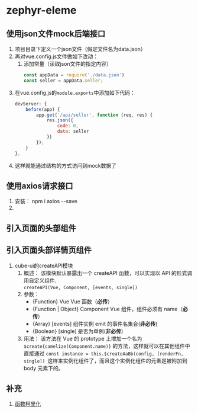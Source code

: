 # zephyr-eleme

## 使用json文件mock后端接口
1. 项目目录下定义一个json文件（假定文件名为data.json）
1. 再对vue.config.js文件做如下改动：
    1. 添加常量（读取json文件的指定内容）
        ```js
        const appData = require('./data.json')
        const seller = appData.seller;
        ```
1. 在vue.config.js的```module.exports```中添加如下代码：
    ``` js
    devServer: {
        before(app) {
            app.get('/api/seller', function (req, res) {
                res.json({
                    code: 0,
                    data: seller
                })
            });
        }
    },
    ```
1. 这样就能通过结构的方式访问到mock数据了

## 使用axios请求接口
1. 安装：
    npm i axios --save
1. 

## 引入页面的头部组件

## 引入页面头部详情页组件
1. cube-ui的createAPI模块  
    1. 概述：
        该模块默认暴露出一个 createAPI 函数，可以实现以 API 的形式调用自定义组件.  
        ```createAPI(Vue, Component, [events, single])```  
    1. 参数：
        * {Function} Vue Vue 函数（**必传**）
        * {Function | Object} Component Vue 组件，组件必须有 name（**必传**）
        * {Array} [events] 组件实例 emit 的事件名集合(**非必传**)
        * {Boolean} [single] 是否为单例(**非必传**)
    1. 用法： 该方法在 Vue 的 prototype 上增加一个名为 ```$create{camelize(Component.name)}``` 的方法，这样就可以在其他组件中直接通过 ```const instance = this.$createAaBb(config, [renderFn, single]) ```这样来实例化组件了，而且这个实例化组件的元素是被附加到 body 元素下的。

## 补充
1. [函数柯里化](https://zhuanlan.zhihu.com/p/50247174)